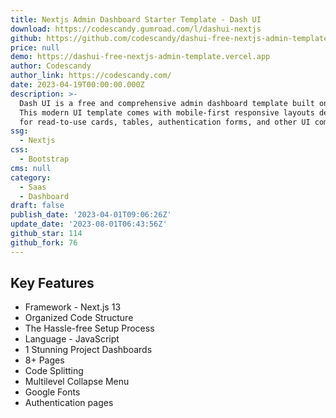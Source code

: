 ```yaml
---
title: Nextjs Admin Dashboard Starter Template - Dash UI
download: https://codescandy.gumroad.com/l/dashui-nextjs
github: https://github.com/codescandy/dashui-free-nextjs-admin-template
price: null
demo: https://dashui-free-nextjs-admin-template.vercel.app
author: Codescandy
author_link: https://codescandy.com/
date: 2023-04-19T00:00:00.000Z
description: >-
  Dash UI is a free and comprehensive admin dashboard template built on Next.js.
  This modern UI template comes with mobile-first responsive layouts designed
  for read-to-use cards, tables, authentication forms, and other UI components.
ssg:
  - Nextjs
css:
  - Bootstrap
cms: null
category:
  - Saas
  - Dashboard
draft: false
publish_date: '2023-04-01T09:06:26Z'
update_date: '2023-08-01T06:43:56Z'
github_star: 114
github_fork: 76
---
```


## Key Features

- Framework - Next.js 13
- Organized Code Structure
- The Hassle-free Setup Process
- Language - JavaScript
- 1 Stunning Project Dashboards
- 8+ Pages
- Code Splitting
- Multilevel Collapse Menu
- Google Fonts
- Authentication pages
